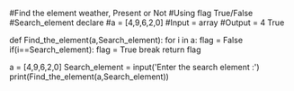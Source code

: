 #Find the element weather, Present or Not
#Using flag True/False
#Search_element declare
#a = [4,9,6,2,0]
#Input = array
#Output = 4 True 

def Find_the_element(a,Search_element):
    for i in a:
        flag = False
        if(i==Search_element):
            flag = True
            break
    return flag

a = [4,9,6,2,0]
Search_element = input('Enter the search element :')
print(Find_the_element(a,Search_element))
